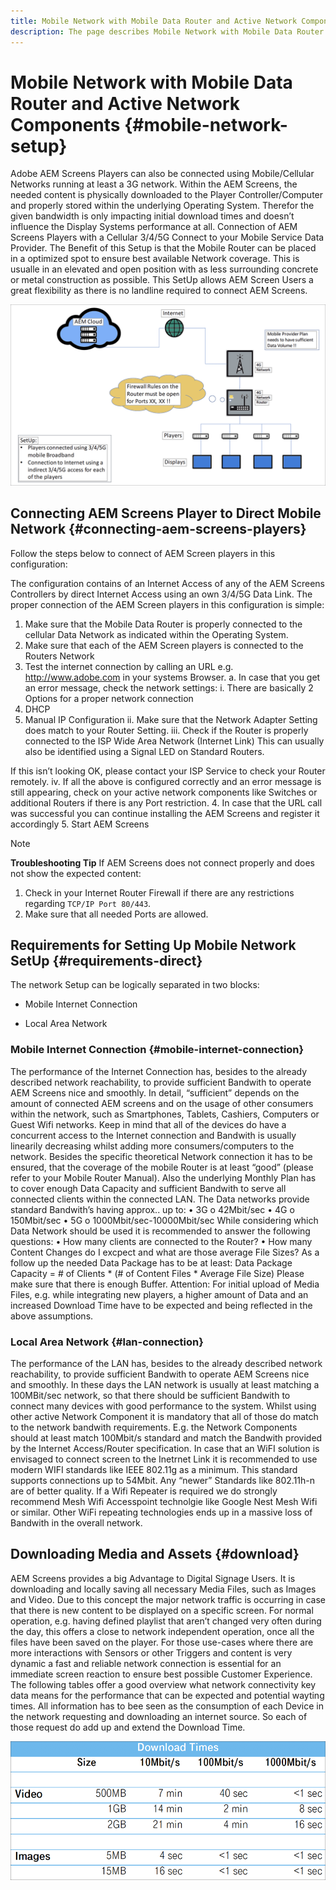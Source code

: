 ```yaml
---
title: Mobile Network with Mobile Data Router and Active Network Components
description: The page describes Mobile Network with Mobile Data Router and Active Network Components
---
```


# Mobile Network with Mobile Data Router and Active Network Components {#mobile-network-setup}

Adobe AEM Screens Players can also be connected using Mobile/Cellular Networks running at least a 3G network.
Within the AEM Screens, the needed content is physically downloaded to the Player Controller/Computer and properly stored within the underlying Operating System. Therefor the given bandwidth is only impacting initial download times and doesn’t influence the Display Systems performance at all.
Connection of AEM Screens Players with a Cellular 3/4/5G Connect to your Mobile Service Data Provider. The Benefit of this Setup is that the Mobile Router can be placed in a optimized spot to ensure best available Network coverage. This is usualle in an elevated and open position with as less surrounding concrete or metal construction as possible.
This SetUp allows AEM Screen Users a great flexibility as there is no landline required to connect AEM Screens.

![](/help/using/assets/mobile-network-1.png)

## Connecting AEM Screens Player to Direct Mobile Network {#connecting-aem-screens-players}

Follow the steps below to connect of AEM Screen players in this configuration:

The configuration contains of an Internet Access of any of the AEM Screens Controllers by direct Internet Access using an own 3/4/5G Data Link.
The proper connection of the AEM Screen players in this configuration is simple:
1. Make sure that the Mobile Data Router is properly connected to the cellular Data Network as indicated within the Operating System.
2. Make sure that each of the AEM Screen players is connected to the Routers Network
3. Test the internet connection by calling an URL e.g. http://www.adobe.com in your systems Browser.
a. In case that you get an error message, check the network settings:
i. There are basically 2 Options for a proper network connection
1. DHCP
2. Manual IP Configuration
ii. Make sure that the Network Adapter Setting does match to your Router Setting.
iii. Check if the Router is properly connected to the ISP Wide Area Network (Internet Link) This can usually also be identified using a Signal LED on Standard Routers.

If this isn’t looking OK, please contact your ISP Service to check your Router remotely.
iv. If all the above is configured correctly and an error message is still appearing, check on your active network components like Switches or additional Routers if there is any Port restriction.
4. In case that the URL call was successful you can continue installing the AEM Screens and register it accordingly
5. Start AEM Screens

   >[!NOTE]
   >**Troubleshooting Tip**
   >If AEM Screens does not connect properly and does not show the expected content:
   >
   >1. Check in your Internet Router Firewall if there are any restrictions regarding `TCP/IP Port 80/443`.
   >1. Make sure that all needed Ports are allowed.


## Requirements for Setting Up Mobile Network SetUp {#requirements-direct}

The network Setup can be logically separated in two blocks:

* Mobile Internet Connection

* Local Area Network

### Mobile Internet Connection {#mobile-internet-connection}

The performance of the Internet Connection has, besides to the already described network reachability, to provide sufficient Bandwith to operate AEM Screens nice and smoothly. In detail, “sufficient” depends on the amount of connected AEM screens and on the usage of other consumers within the network, such as Smartphones, Tablets, Cashiers, Computers or Guest Wifi networks.
Keep in mind that all of the devices do have a concurrent access to the Internet connection and Bandwith is usually linearily decreasing whilst adding more consumers/computers to the network.
Besides the specific theoretical Network connection it has to be ensured, that the coverage of the mobile Router is at least “good” (please refer to your Mobile Router Manual). Also the underlying Monthly Plan has to cover enough Data Capacity and sufficient Bandwith to serve all connected clients within the connected LAN.
The Data networks provide standard Bandwith’s having approx.. up to:
• 3G
o 42Mbit/sec
• 4G
o 150Mbit/sec
• 5G
o 1000Mbit/sec-10000Mbit/sec
While considering which Data Network should be used it is recommended to answer the following questions:
• How many clients are connected to the Router?
• How many Content Changes do I excpect and what are those average File Sizes?
As a follow up the needed Data Package has to be at least:
Data Package Capacity = # of Clients * (# of Content Files * Average File Size)
Please make sure that there is enough Buffer.
Attention: For initial upload of Media Files, e.g. while integrating new players, a higher amount of Data and an increased Download Time have to be expected and being reflected in the above assumptions.


### Local Area Network {#lan-connection}

The performance of the LAN has, besides to the already described network reachability, to provide sufficient Bandwith to operate AEM Screens nice and smoothly. In these days the LAN network is usually at least matching a 100MBit/sec network, so that there should be sufficient Bandwith to connect many devices with good performance to the system. Whilst using other active Network Component it is mandatory that all of those do match to the network bandwith requirements. E.g. the Network Components should at least match 100Mbit/s standard and match the Bandwith provided by the Internet Access/Router specification.
In case that an WiFI solution is envisaged to connect screen to the Inetrnet Link it is recommended to use modern WIFI standards like IEEE 802.11g as a minimum. This standard supports connections up to 54Mbit. Any “newer” Standards like 802.11h-n are of better quality. If a Wifi Repeater is required we do strongly recommend Mesh Wifi Accesspoint technolgie like Google Nest Mesh Wifi or similar.
Other WiFi repeating technologies ends up in a massive loss of Bandwith in the overall network.

## Downloading Media and Assets {#download}

AEM Screens provides a big Advantage to Digital Signage Users. It is downloading and locally saving all necessary Media Files, such as Images and Video. Due to this concept the major network traffic is occurring in case that there is new content to be displayed on a specific screen.
For normal operation, e.g. having defined playlist that aren’t changed very often during the day, this offers a close to network independent operation, once all the files have been saved on the player.
For those use-cases where there are more interactions with Sensors or other Triggers and content is very dynamic a fast and reliable network connection is essential for an immediate screen reaction to ensure best possible Customer Experience.
The following tables offer a good overview what network connectivity key data means for the performance that can be expected and potential wayting times.
All information has to bee seen as the consumption of each Device in the network requesting and downloading an internet source. So each of those request do add up and extend the Download Time.

![](/help/using/assets/mobile-router-download.png)



